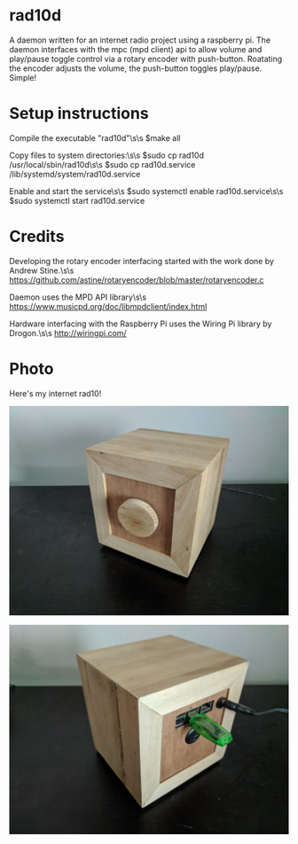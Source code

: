 # rad10d
A daemon written for an internet radio project using a raspberry pi.  The daemon interfaces with the mpc (mpd client) api to allow volume and play/pause toggle control via a rotary encoder with push-button.  Roatating the encoder adjusts the volume, the push-button toggles play/pause.  Simple!


# Setup instructions
Compile the executable "rad10d"\s\s
	$make all

Copy files to system directories:\s\s
	$sudo cp rad10d /usr/local/sbin/rad10d\s\s
	$sudo cp rad10d.service /lib/systemd/system/rad10d.service

Enable and start the service\s\s
	$sudo systemctl enable rad10d.service\s\s
	$sudo systemctl start rad10d.service

# Credits
Developing the rotary encoder interfacing started with the work done by Andrew Stine.\s\s
https://github.com/astine/rotaryencoder/blob/master/rotaryencoder.c

Daemon uses the MPD API library\s\s
https://www.musicpd.org/doc/libmpdclient/index.html

Hardware interfacing with the Raspberry Pi uses the Wiring Pi library by Drogon.\s\s
http://wiringpi.com/

# Photo
Here's my internet rad10!

![rad10 Front View,](photos/rad10_front.jpg)

![rad10 Back View,](photos/rad10_back.jpg)
